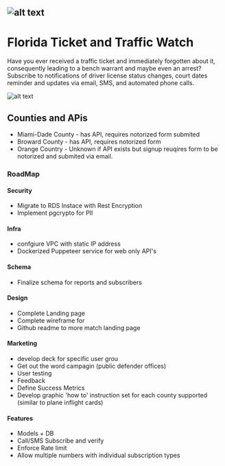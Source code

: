 ![alt text][logo]
---
# Florida Ticket and Traffic Watch

Have you ever received a traffic ticket and immediately forgotten about it, consequently leading to a bench warrant and maybe even an arrest? Subscribe to notifications of driver license status changes, court dates reminder and updates via email, SMS, and automated phone calls. 

![alt text][sms-example]


## Counties and APis
* Miami-Dade County - has API, requires notorized form submited
* Broward County - has API, requires notorized form
* Orange Country - Unknown if API exists but signup reuqires form to be notorized and submited via email.


### RoadMap

#### Security
* Migrate to RDS Instace with Rest Encryption
* Implement pgcrypto for PII

#### Infra
* confgiure VPC with static IP address
* Dockerized Puppeteer service for web only API's

#### Schema
* Finalize schema for reports and subscribers

#### Design
* Complete Landing page
* Complete wireframe for
* Github readme to more match landing page


#### Marketing
* develop deck for specific user grou
* Get out the word campagin (public defender offices)
* User testing
* Feedback
* Define Success Metrics
* Develop graphic 'how to' instruction set for each county supported (similar to plane inflight cards)


#### Features
* Models + DB
* Call/SMS Subscribe and verify
* Enforce Rate limit
* Allow multiple numbers with individual subscription types


[sms-example]: https://fcc-landing.s3.amazonaws.com/images/sms-example.png "Example SMS Message"
[logo]: https://fcc-landing.s3.amazonaws.com/images/recordchecker.png "FTW Logo"